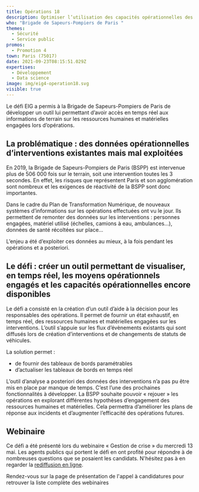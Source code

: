 ```yaml
---
title: Opérations 18
description: Optimiser l’utilisation des capacités opérationnelles des sapeurs-pompiers
who: "Brigade de Sapeurs-Pompiers de Paris "
themes:
  - Sécurité
  - Service public
promos:
  - Promotion 4
town: Paris (75017)
date: 2021-09-23T08:15:51.029Z
expertises:
  - Développement
  - Data science
image: img/eig4-operation18.svg
visible: true
---
```

Le défi EIG a permis à la Brigade de Sapeurs-Pompiers de Paris de développer un outil lui permettant d’avoir accès en temps réel aux informations de terrain sur les ressources humaines et matérielles engagées lors d’opérations.

## La problématique : des données opérationnelles d’interventions existantes mais mal exploitées

En 2019, la Brigade de Sapeurs-Pompiers de Paris (BSPP) est intervenue plus de 506 000 fois sur le terrain, soit une intervention toutes les 3 secondes. En effet, les risques que représentent Paris et son agglomération sont nombreux et les exigences de réactivité de la BSPP sont donc importantes.

Dans le cadre du Plan de Transformation Numérique, de nouveaux systèmes d’informations sur les opérations effectuées ont vu le jour. Ils permettent de remonter des données sur les interventions : personnes engagées, matériel utilisé (échelles, camions à eau, ambulances…), données de santé récoltées sur place…

L’enjeu a été d’exploiter ces données au mieux, à la fois pendant les opérations et a posteriori.

## Le défi : créer un outil permettant de visualiser, en temps réel, les moyens opérationnels engagés et les capacités opérationnelles encore disponibles

Le défi a consisté en la création d’un outil d’aide à la décision pour les responsables des opérations. Il permet de fournir un état exhaustif, en temps réel, des ressources humaines et matérielles engagées sur les interventions. L’outil s’appuie sur les flux d’évènements existants qui sont diffusés lors de création d’interventions et de changements de statuts de véhicules.

La solution permet :

* de fournir des tableaux de bords paramétrables
* d’actualiser les tableaux de bords en temps réel

L’outil d’analyse a posteriori des données des interventions n’a pas pu être mis en place par manque de temps. C’est l’une des prochaines fonctionnalités à développer. La BSPP souhaite pouvoir « rejouer » les opérations en explorant différentes hypothèses d’engagement des ressources humaines et matérielles. Cela permettra d’améliorer les plans de réponse aux incidents et d’augmenter l’efficacité des opérations futures.

## Webinaire

Ce défi a été présenté lors du webinaire « Gestion de crise » du mercredi 13 mai. Les agents publics qui portent le défi en ont profité pour répondre à de nombreuses questions que se posaient les candidats. N'hésitez pas à en regarder la [rediffusion en ligne](https://app.livestorm.co/demarches-simplifiees/webinaire-eig-2 "Rediffusion du webinaire").

Rendez-vous sur la page de présentation de l'appel à candidatures pour retrouver la liste complète des webinaires